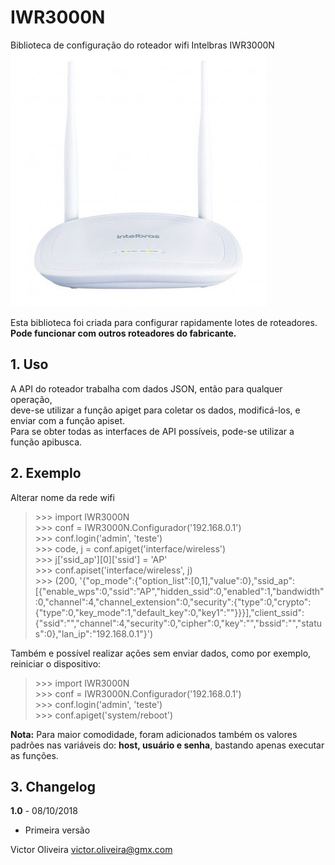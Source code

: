 # IWR3000N
Biblioteca de configuração do roteador wifi Intelbras IWR3000N  
![IWR3000N](https://raw.githubusercontent.com/victor-oliveira1/IWR3000N/master/roteador.jpg)

Esta biblioteca foi criada para configurar rapidamente lotes de roteadores.  
**Pode funcionar com outros roteadores do fabricante.**  
  
## 1. Uso  
A API do roteador trabalha com dados JSON, então para qualquer operação,  
deve-se utilizar a função apiget para coletar os dados, modificá-los, e  
enviar com a função apiset.  
Para se obter todas as interfaces de API possíveis, pode-se utilizar a  
função apibusca.  

## 2. Exemplo
Alterar nome da rede wifi  
> \>\>\> import IWR3000N  
\>\>\> conf = IWR3000N.Configurador('192.168.0.1')  
\>\>\> conf.login('admin', 'teste')  
\>\>\> code, j = conf.apiget('interface/wireless')  
\>\>\> j['ssid_ap'][0]['ssid'] = 'AP'  
\>\>\> conf.apiset('interface/wireless', j)  
\>\>\> (200, '{"op_mode":{"option_list":[0,1],"value":0},"ssid_ap":[{"enable_wps":0,"ssid":"AP","hidden_ssid":0,"enabled":1,"bandwidth":0,"channel":4,"channel_extension":0,"security":{"type":0,"crypto":{"type":0,"key_mode":1,"default_key":0,"key1":""}}}],"client_ssid":{"ssid":"","channel":4,"security":0,"cipher":0,"key":"","bssid":"","status":0},"lan_ip":"192.168.0.1"}')  

Também e possível realizar ações sem enviar dados, como por exemplo,  
reiniciar o dispositivo:  
> \>\>\> import IWR3000N  
\>\>\> conf = IWR3000N.Configurador('192.168.0.1')  
\>\>\> conf.login('admin', 'teste')  
\>\>\> conf.apiget('system/reboot')  

**Nota:** Para maior comodidade, foram adicionados também os valores padrões nas
variáveis do: **host, usuário e senha**, bastando apenas executar as funções.

## 3. Changelog
**1.0** - 08/10/2018  
* Primeira versão  

Victor Oliveira <victor.oliveira@gmx.com>
